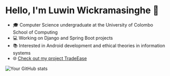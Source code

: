 # Hello, I'm Luwin Wickramasinghe 👋

- 🎓 Computer Science undergraduate at the University of Colombo School of Computing
- 💻 Working on Django and Spring Boot projects
- 📚 Interested in Android development and ethical theories in information systems
- 🌐 [Check out my project TradeEase]([https://github.com/LuwinWickramasinghe/TradeEase](https://github.com/LuwinWickramasinghe/buy-and-sell-project.git))

![Your GitHub stats](https://github-readme-stats.vercel.app/api?username=LuwinWickramasinghe&show_icons=true)
